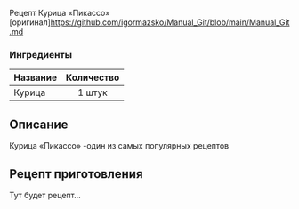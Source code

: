  Рецепт Курица «Пикассо» 
 [оригинал]https://github.com/igormazsko/Manual_Git/blob/main/Manual_Git.md
 ### Ингредиенты
| Название        	| Количество    |
| -------------   	|:-------------:|
|Курица   	| 1 штук    |
## Описание
Курица «Пикассо» -один из самых популярных рецептов

## Рецепт приготовления
Тут будет рецепт...
